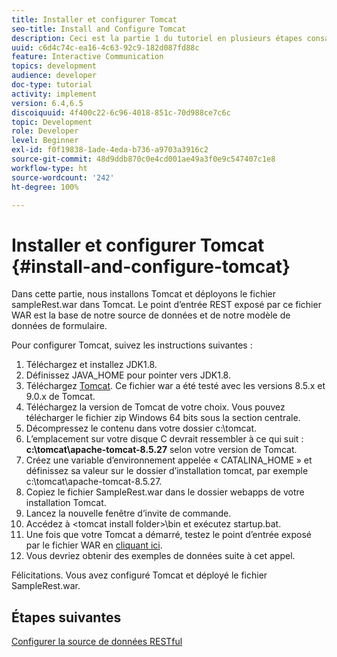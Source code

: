 ```yaml
---
title: Installer et configurer Tomcat
seo-title: Install and Configure Tomcat
description: Ceci est la partie 1 du tutoriel en plusieurs étapes consacré à la création de votre premier document de communication interactive. Dans cette partie, nous allons installer Tomcat et déployer le fichier sampleRest.war dans Tomcat.
uuid: c6d4c74c-ea16-4c63-92c9-182d087fd88c
feature: Interactive Communication
topics: development
audience: developer
doc-type: tutorial
activity: implement
version: 6.4,6.5
discoiquuid: 4f400c22-6c96-4018-851c-70d988ce7c6c
topic: Development
role: Developer
level: Beginner
exl-id: f0f19838-1ade-4eda-b736-a9703a3916c2
source-git-commit: 48d9ddb870c0e4cd001ae49a3f0e9c547407c1e8
workflow-type: ht
source-wordcount: '242'
ht-degree: 100%

---
```


# Installer et configurer Tomcat {#install-and-configure-tomcat}

Dans cette partie, nous installons Tomcat et déployons le fichier sampleRest.war dans Tomcat. Le point d’entrée REST exposé par ce fichier WAR est la base de notre source de données et de notre modèle de données de formulaire.

Pour configurer Tomcat, suivez les instructions suivantes :

1. Téléchargez et installez JDK1.8.
2. Définissez JAVA_HOME pour pointer vers JDK1.8.
3. Téléchargez [Tomcat](https://tomcat.apache.org/). Ce fichier war a été testé avec les versions 8.5.x et 9.0.x de Tomcat.
4. Téléchargez la version de Tomcat de votre choix. Vous pouvez télécharger le fichier zip Windows 64 bits sous la section centrale.
5. Décompressez le contenu dans votre dossier c:\tomcat.
6. L’emplacement sur votre disque C devrait ressembler à ce qui suit : **c:\tomcat\apache-tomcat-8.5.27** selon votre version de Tomcat.
7. Créez une variable d’environnement appelée « CATALINA_HOME » et définissez sa valeur sur le dossier d’installation tomcat, par exemple c:\tomcat\apache-tomcat-8.5.27.
8. Copiez le fichier SampleRest.war dans le dossier webapps de votre installation Tomcat.
9. Lancez la nouvelle fenêtre d’invite de commande.
10. Accédez à &lt;tomcat install folder>\bin et exécutez startup.bat.
11. Une fois que votre Tomcat a démarré, testez le point d’entrée exposé par le fichier WAR en [cliquant ici](http://localhost:8080/SampleRest/webapi/getStatement/9586).
12. Vous devriez obtenir des exemples de données suite à cet appel.

Félicitations. Vous avez configuré Tomcat et déployé le fichier SampleRest.war.

## Étapes suivantes

[Configurer la source de données RESTful](./parttwo.md)
